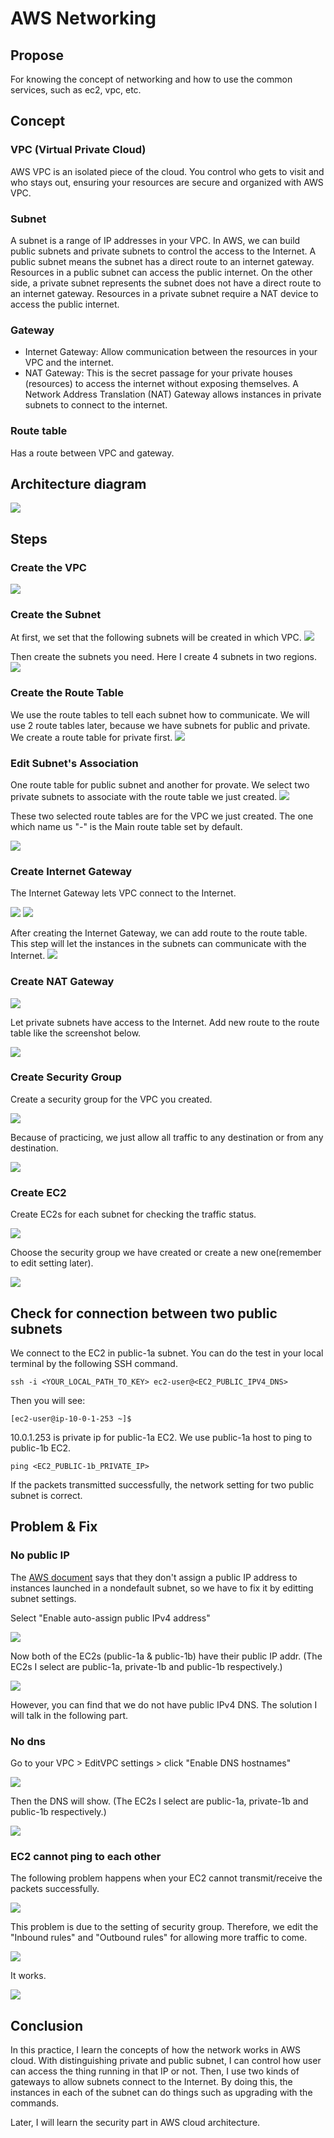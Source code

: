 # AWS Networking
## Propose
For knowing the concept of networking and how to use the common services, such as ec2, vpc, etc.
## Concept
### VPC (Virtual Private Cloud)
AWS VPC is an isolated piece of the cloud. You control who gets to visit and who stays out, ensuring your resources are secure and organized with AWS VPC. 
### Subnet
A subnet is a range of IP addresses in your VPC. In AWS, we can build public subnets and private subnets to control the access to the Internet. A public subnet means the subnet has a direct route to an internet gateway. Resources in a public subnet can access the public internet. On the other side, a private subnet represents the subnet does not have a direct route to an internet gateway. Resources in a private subnet require a NAT device to access the public internet.

### Gateway
- Internet Gateway: Allow communication between the resources in your VPC and the internet.
- NAT Gateway: This is the secret passage for your private houses (resources) to access the internet without exposing themselves. A Network Address Translation (NAT) Gateway allows instances in private subnets to connect to the internet.
### Route table
Has a route between VPC and gateway. 

## Architecture diagram
<img src="img/diagram.png">


## Steps
### Create the VPC
<img src="img/vpc-connect03.png">

### Create the Subnet
At first, we set that the following subnets will be created in which VPC.
<img src="img/vpc-connect04.png">

Then create the subnets you need. Here I create 4 subnets in two regions.
<img src="img/vpc-connect05.png">

### Create the Route Table
We use the route tables to tell each subnet how to communicate. We will use 2 route tables later, because we have subnets for public and private. We create a route table for private first.
<img src="img/vpc-connect07.png">

### Edit Subnet's Association
One route table for public subnet and another for provate. We select two private subnets to associate with the route table we just created.
<img src="img/vpc-connect08.png">

These two selected route tables are for the VPC we just created. The one which name us "-" is the Main route table set by default.

<img src="img/vpc-connect09.png">

### Create Internet Gateway
The Internet Gateway lets VPC connect to the Internet.

<img src="img/vpc-connect10.png">
<img src="img/vpc-connect11.png">

After creating the Internet Gateway, we can add route to the route table. This step will let the instances in the subnets can communicate with the Internet.
<img src="img/vpc-connect12.png">

### Create NAT Gateway
<img src="img/vpc-connect13.png">

Let private subnets have access to the Internet. Add new route to the route table like the screenshot below.

<img src="img/vpc-connect14.png">

### Create Security Group
Create a security group for the VPC you created.

<img src="img/vpc-connect15.png">

Because of practicing, we just allow all traffic to any destination or from any destination.

<img src="img/vpc-connect16.png">

### Create EC2
Create EC2s for each subnet for checking the traffic status.

<img src="img/ec2-01.png">

Choose the security group we have created or create a new one(remember to edit setting later).

<img src="img/ec2-03.png">

## Check for connection between two public subnets
We connect to the EC2 in public-1a subnet. You can do the test in your local terminal by the following SSH command.
```
ssh -i <YOUR_LOCAL_PATH_TO_KEY> ec2-user@<EC2_PUBLIC_IPV4_DNS>
```
Then you will see:
```
[ec2-user@ip-10-0-1-253 ~]$
```
10.0.1.253 is private ip for public-1a EC2. We use public-1a host to ping to public-1b EC2.
```
ping <EC2_PUBLIC-1b_PRIVATE_IP> 
```
If the packets transmitted successfully, the network setting for two public subnet is correct.
## Problem & Fix
### No public IP
The [AWS document](https://docs.aws.amazon.com/AWSEC2/latest/UserGuide/using-instance-addressing.html#concepts-public-addresses) says that they don't assign a public IP address to instances launched in a nondefault subnet, so we have to fix it by editting subnet settings. 

Select "Enable auto-assign public IPv4 address"

<img src="img/publicip-set-01.png">

Now both of the EC2s (public-1a & public-1b) have their public IP addr. (The EC2s I select are public-1a, private-1b and public-1b respectively.)

<img src="img/publicip-set-02.png">

However, you can find that we do not have public IPv4 DNS. The solution I will talk in the following part.

### No dns
Go to your VPC > EditVPC settings > click "Enable DNS hostnames"

<img src="img/dns-set-01.png">

Then the DNS will show.  (The EC2s I select are public-1a, private-1b and public-1b respectively.)

<img src="img/dns-set-02.png">


### EC2 cannot ping to each other 
The following problem happens when your EC2 cannot transmit/receive the packets successfully.

<img src="img/ping-01.png">

This problem is due to the setting of security group. Therefore, we edit the "Inbound rules" and "Outbound rules" for allowing more traffic to come.

<img src="img/ping-02.png">

It works.

<img src="img/ping-03.png">

## Conclusion
In this practice, I learn the concepts of how the network works in AWS cloud. With distinguishing private and public subnet, I can control how user can access the thing running in that IP or not. Then, I use two kinds of gateways to allow subnets connect to the Internet. By doing this, the instances in each of the subnet can do things such as upgrading with the commands.

Later, I will learn the security part in AWS cloud architecture.